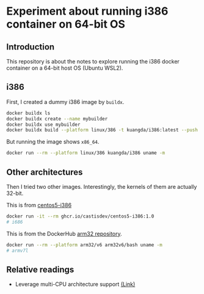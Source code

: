 # Experiment about running i386 container on 64-bit OS

## Introduction

This repository is about the notes to explore running the i386 docker container on a 64-bit host OS (Ubuntu WSL2).

## i386

First, I created a dummy i386 image by `buildx`.

```bash
docker buildx ls  
docker buildx create --name mybuilder
docker buildx use mybuilder
docker buildx build --platform linux/386 -t kuangda/i386:latest --push .
```

But running the image shows `x86_64`. 

```bash
docker run --rm --platform linux/386 kuangda/i386 uname -m 
```

## Other architectures

Then I tried two other images. Interestingly, the kernels of them are actually 32-bit.

This is from [centos5-i386](https://github.com/castisdev/docker-centos5-i386/pkgs/container/centos5-i386)

```bash
docker run -it --rm ghcr.io/castisdev/centos5-i386:1.0
# i686
```

This is from the DockerHub [arm32 repository](https://hub.docker.com/u/arm32v6).

```bash
docker run --rm --platform arm32/v6 arm32v6/bash uname -m   
# armv7l
```

## Relative readings

- Leverage multi-CPU architecture support [(Link)](https://docs.docker.com/desktop/multi-arch/#:~:text=When%20running%20an%20image%20with,provide%20a%20variety%20of%20architectures.)

